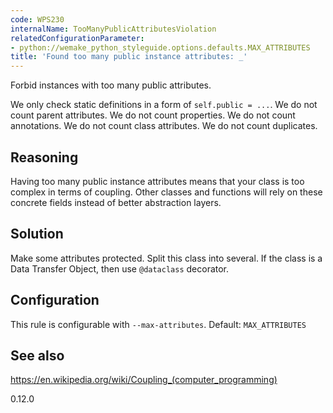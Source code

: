 ```yaml
---
code: WPS230
internalName: TooManyPublicAttributesViolation
relatedConfigurationParameter:
- python://wemake_python_styleguide.options.defaults.MAX_ATTRIBUTES
title: 'Found too many public instance attributes: _'
---
```


Forbid instances with too many public attributes.

We only check static definitions in a form of `self.public = ...`. We do
not count parent attributes. We do not count properties. We do not count
annotations. We do not count class attributes. We do not count
duplicates.

## Reasoning
Having too many public instance attributes means that your class is
too complex in terms of coupling. Other classes and functions will
rely on these concrete fields instead of better abstraction layers.

## Solution
Make some attributes protected. Split this class into several. If
the class is a Data Transfer Object, then use `@dataclass`
decorator.

## Configuration
This rule is configurable with `--max-attributes`. Default:
`MAX_ATTRIBUTES`

## See also
<https://en.wikipedia.org/wiki/Coupling_(computer_programming)>

<div class="versionadded">

0.12.0

</div>